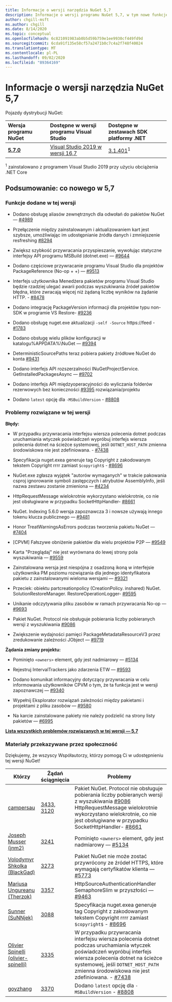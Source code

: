 ```yaml
---
title: Informacje o wersji narzędzia NuGet 5,7
description: Informacje o wersji programu NuGet 5,7, w tym nowe funkcje, poprawki błędów i DCR.
author: chgill-msft
ms.author: chgill
ms.date: 8/14/2020
ms.topic: conceptual
ms.openlocfilehash: 6c821091983ab0b5d59b759e1ee9930cf449fd9d
ms.sourcegitcommit: 6cda91f135e58cf57a2471b0c7c4a2f748f40024
ms.translationtype: MT
ms.contentlocale: pl-PL
ms.lasthandoff: 09/02/2020
ms.locfileid: "89364169"
---
```

# <a name="nuget-57-release-notes"></a>Informacje o wersji narzędzia NuGet 5,7

Pojazdy dystrybucji NuGet:

| Wersja programu NuGet | Dostępne w wersji programu Visual Studio | Dostępne w zestawach SDK platformy .NET |
|:---|:---|:---|
| [**5.7.0**](https://nuget.org/downloads) | [Visual Studio 2019 w wersji 16,7](https://visualstudio.microsoft.com/downloads/) | [3.1.401](https://dotnet.microsoft.com/download/dotnet-core/3.1)<sup>1</sup> |

<sup>1</sup> zainstalowano z programem Visual Studio 2019 przy użyciu obciążenia .NET Core

## <a name="summary-whats-new-in-57"></a>Podsumowanie: co nowego w 5,7

### <a name="features-added-in-this-release"></a>Funkcje dodane w tej wersji

* Dodano obsługę aliasów zewnętrznych dla odwołań do pakietów NuGet — [#4989](https://github.com/NuGet/Home/issues/4989)

* Przełączenie między zainstalowanym i aktualizowaniem kart jest szybsze, umożliwiając im udostępnianie źródła danych i zmniejszenie resfreshing [#8294](https://github.com/NuGet/Home/issues/8294)

* Zwiększ szybkość przywracania przyspieszanie, wywołując statyczne interfejsy API programu MSBuild (dotnet.exe) — [#9644](https://github.com/NuGet/Home/issues/9644)

* Dodano częściowe przywracanie programu Visual Studio dla projektów PackageReference (No-op + +) — [#9513](https://github.com/NuGet/Home/issues/9513)

* Interfejs użytkownika Menedżera pakietów programu Visual Studio będzie rzadziej ulegać awarii podczas wyszukiwania źródeł pakietów błędna, które zwracają więcej niż żądaną liczbę wyników na żądanie HTTP. - [#8478](https://github.com/NuGet/Home/issues/8478)

* Dodano integrację PackageVersion informacji dla projektów typu non-SDK w programie VS Restore- [#9236](https://github.com/NuGet/Home/issues/9236)

* Dodano obsługę nuget.exe aktualizacji `-self -Source` https://feed  -  [#1783](https://github.com/NuGet/Home/issues/1783)

* Dodano obsługę wielu plików konfiguracji w katalogu%APPDATA%\NuGet — [#9394](https://github.com/NuGet/Home/issues/9394)

* DeterministicSourcePaths teraz pobiera pakiety źródłowe NuGet do konta [#9431](https://github.com/NuGet/Home/issues/9431)

* Dodano interfejs API rozszerzalności INuGetProjectService. GetInstalledPackagesAsync — [#9702](https://github.com/NuGet/Home/issues/9702)

* Dodano interfejs API międzyoperacyjności do wyliczania folderów rezerwowych bez konieczności [#9395](https://github.com/NuGet/Home/issues/9395) rozwiązania/projektu

* Dodano `latest` opcję dla `-MSBuildVersion`  -  [#8808](https://github.com/NuGet/Home/issues/8808)

### <a name="issues-fixed-in-this-release"></a>Problemy rozwiązane w tej wersji

**Błędy:**

* W przypadku przywracania interfejsu wiersza polecenia dotnet podczas uruchamiania wtyczek poświadczeń wypróbuj interfejs wiersza polecenia dotnet na ścieżce systemowej, jeśli `DOTNET_HOST_PATH`  zmienna środowiskowa nie jest zdefiniowana. - [#7438](https://github.com/NuGet/Home/issues/7438)

* Specyfikacja nuget.exea generuje tag Copyright z zakodowanym tekstem Copyright rrrr zamiast `$copyright$`  -  [#8696](https://github.com/NuGet/Home/issues/8696)

* NuGet.exe zgłasza wyjątek "autorów wymaganych" w trakcie pakowania csproj ignorowanie symboli zastępczych i atrybutów AssemblyInfo, jeśli nazwa zestawu zostanie zmieniona — [#4234](https://github.com/NuGet/Home/issues/4234)

* HttpRequestMessage wielokrotnie wykorzystano wielokrotnie, co nie jest obsługiwane w przypadku SocketHttpHandler- [#8661](https://github.com/NuGet/Home/issues/8661)

* NuGet. Indexing 5.6.0 wersja zapoznawcza 3 i nowsze używają innego tokenu klucza publicznego — [#9481](https://github.com/NuGet/Home/issues/9481)

* Honor TreatWarningsAsErrors podczas tworzenia pakietu NuGet — [#7404](https://github.com/NuGet/Home/issues/7404)

* [CPVM] Fałszywe obniżenie pakietów dla wielu projektów P2P — [#9549](https://github.com/NuGet/Home/issues/9549)

* Karta "Przeglądaj" nie jest wyrównana do lewej strony pola wyszukiwania — [#9559](https://github.com/NuGet/Home/issues/9559)

* Zainstalowana wersja jest niespójna z osadzoną ikoną w interfejsie użytkownika PM poziomu rozwiązania dla jednego identyfikatora pakietu z zainstalowanymi wieloma wersjami — [#9321](https://github.com/NuGet/Home/issues/9321)

* Przeciek: obiektu partcreationpolicy (CreationPolicy. inshared) NuGet. SolutionRestoreManager. RestoreOperationLogger- [#9595](https://github.com/NuGet/Home/issues/9595)

* Unikanie odczytywania pliku zasobów w ramach przywracania No-op — [#9693](https://github.com/NuGet/Home/issues/9693)

* Pakiet NuGet. Protocol nie obsługuje pobierania liczby pobieranych wersji z wyszukiwania [#9086](https://github.com/NuGet/Home/issues/9086)

* Zwiększenie wydajności pamięci PackageMetadataResourceV3 przez zredukowanie zależności JObject — [#9719](https://github.com/NuGet/Home/issues/9719)

**Żądania zmiany projektu:**

* Pominięto `<owners>` element, gdy jest nadmiarowy — [#5134](https://github.com/NuGet/Home/issues/5134)

* Rejestruj IntervalTrackers jako zdarzenia ETW — [#9593](https://github.com/NuGet/Home/issues/9593)

* Dodano komunikat informacyjny dotyczący przywracania w celu informowania użytkowników CPVM o tym, że ta funkcja jest w wersji zapoznawczej — [#9340](https://github.com/NuGet/Home/issues/9340)

* Wypełnij Eksplorator rozwiązań zależności między pakietami i projektami z pliku zasobów — [#9580](https://github.com/NuGet/Home/issues/9580)

* Na karcie zainstalowane pakiety nie należy podzielić na strony listy pakietów — [#6995](https://github.com/NuGet/Home/issues/6995)

**[Lista wszystkich problemów rozwiązanych w tej wersji — 5,7](https://app.zenhub.com/workspaces/nuget-client-team-55aec9a240305cf007585881/reports/release?release=5ea77f51ab1a972297db2e92)**

### <a name="community-contributions"></a>Materiały przekazywane przez społeczność

Dziękujemy, że wszyscy Współautorzy, którzy pomogą Ci w udostępnieniu tej wersji NuGet!

|Którzy|Żądań ściągnięcia|Problemy|
|----|----|----|
|[campersau](https://github.com/campersau)|[3433](https://github.com/NuGet/NuGet.Client/pull/3433), [3120](https://github.com/NuGet/NuGet.Client/pull/3120)|Pakiet NuGet. Protocol nie obsługuje pobierania liczby pobieranych wersji z wyszukiwania [#9086](https://github.com/NuGet/Home/issues/9086) </br>HttpRequestMessage wielokrotnie wykorzystano wielokrotnie, co nie jest obsługiwane w przypadku SocketHttpHandler- [#8661](https://github.com/NuGet/Home/issues/8661)|
|[Joseph Musser (jnm2)](https://github.com/jnm2)|[3241](https://github.com/NuGet/NuGet.Client/pull/3241)|Pominięto `<owners>` element, gdy jest nadmiarowy — [#5134](https://github.com/NuGet/Home/issues/5134)|
|[Volodymyr Shkolka (BlackGad)](https://github.com/BlackGad)|[3273](https://github.com/NuGet/NuGet.Client/pull/3273)|Pakiet NuGet nie może zostać przywrócony ze źródeł HTTPS, które wymagają certyfikatów klienta — [#5773](https://github.com/NuGet/Home/issues/5773)|
|[Mariusa Ungureanu (Therzok)](https://github.com/Therzok)|[3357](https://github.com/NuGet/NuGet.Client/pull/3357)|HttpSourceAuthenticationHandler SemaphoreSlim w przyszłości — [#9463](https://github.com/NuGet/Home/issues/9463)|
|[Sunner (SuNNjek)](https://github.com/SuNNjek)|[3088](https://github.com/NuGet/NuGet.Client/pull/3088)|Specyfikacja nuget.exea generuje tag Copyright z zakodowanym tekstem Copyright rrrr zamiast `$copyright$`  -  [#8696](https://github.com/NuGet/Home/issues/8696)|
|[Olivier Spinelli (olivier-spinelli)](https://github.com/olivier-spinelli)|[3335](https://github.com/NuGet/NuGet.Client/pull/3335)|W przypadku przywracania interfejsu wiersza polecenia dotnet podczas uruchamiania wtyczek poświadczeń wypróbuj interfejs wiersza polecenia dotnet na ścieżce systemowej, jeśli `DOTNET_HOST_PATH`  zmienna środowiskowa nie jest zdefiniowana. - [#7438](https://github.com/NuGet/Home/issues/7438)|
|[goyzhang](https://github.com/goyzhang)|[3370](https://github.com/NuGet/NuGet.Client/pull/3370)|Dodano `latest` opcję dla `-MSBuildVersion`  -  [#8808](https://github.com/NuGet/Home/issues/8808)|
